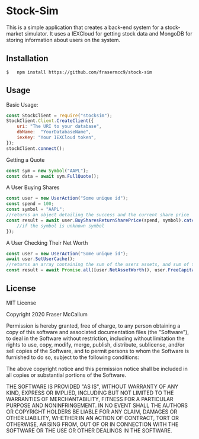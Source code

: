

# Stock-Sim

This is a simple application that creates a back-end system for a stock-market simulator. It uses a IEXCloud for getting stock data and MongoDB for storing information about users on the system.

## Installation

```
$   npm install https://github.com/frasermcc9/stock-sim
```


## Usage
Basic Usage:
```js
const StockClient = require("stocksim");
StockClient.Client.CreateClient({
	uri: "The URI to your database",
	dbName:  "YourDatabaseName",
	iexKey: "Your IEXCloud token",
});
stockClient.connect();
```
Getting a Quote
```js
const sym = new Symbol("AAPL");
const data = await sym.FullQuote();
```
A User Buying Shares
```js
const user = new UserAction("Some unique id");
const spend = 100;
const symbol = "AAPL";
//returns an object detailing the success and the current share price
const result = await user.BuySharesReturnSharePrice(spend, symbol).catch(() => {
	//if the symbol is unknown symbol
});
```
A User Checking Their Net Worth
```js
const user = new UserAction("Some unique id");
await user.SetUserCache();
//returns an array containing the sum of the users assets, and sum of their unspent capital
const result = await Promise.all([user.NetAssetWorth(), user.FreeCapital()]);
```
## License
MIT License

Copyright 2020 Fraser McCallum

Permission is hereby granted, free of charge, to any person obtaining a copy of this software and associated documentation files (the "Software"), to deal in the Software without restriction, including without limitation the rights to use, copy, modify, merge, publish, distribute, sublicense, and/or sell copies of the Software, and to permit persons to whom the Software is furnished to do so, subject to the following conditions:

The above copyright notice and this permission notice shall be included in all copies or substantial portions of the Software.

THE SOFTWARE IS PROVIDED "AS IS", WITHOUT WARRANTY OF ANY KIND, EXPRESS OR IMPLIED, INCLUDING BUT NOT LIMITED TO THE WARRANTIES OF MERCHANTABILITY, FITNESS FOR A PARTICULAR PURPOSE AND NONINFRINGEMENT. IN NO EVENT SHALL THE AUTHORS OR COPYRIGHT HOLDERS BE LIABLE FOR ANY CLAIM, DAMAGES OR OTHER LIABILITY, WHETHER IN AN ACTION OF CONTRACT, TORT OR OTHERWISE, ARISING FROM, OUT OF OR IN CONNECTION WITH THE SOFTWARE OR THE USE OR OTHER DEALINGS IN THE SOFTWARE.
